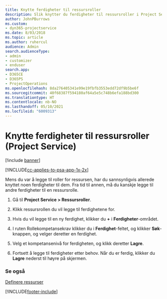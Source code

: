 ```yaml
---
title: Knytte ferdigheter til ressursroller
description: Slik knytter du ferdigheter til ressursroller i Project Service
author: JohnPBurrows
ms.custom:
- dyn365-projectservice
ms.date: 8/03/2018
ms.topic: article
ms.author: ruhercul
audience: Admin
search.audienceType:
- admin
- customizer
- enduser
search.app:
- D365CE
- D365PS
- ProjectOperations
ms.openlocfilehash: 8da276405341e99e19fbfb3553edd72df9b5be6f
ms.sourcegitcommit: 40f68387f594180af64a5e5c748b6efa188bd300
ms.translationtype: HT
ms.contentlocale: nb-NO
ms.lasthandoff: 05/10/2021
ms.locfileid: "6009313"
---
```

# <a name="associate-skills-with-resource-roles-project-service"></a>Knytte ferdigheter til ressursroller (Project Service)

[!include [banner](../includes/psa-now-project-operations.md)]

[!INCLUDE[cc-applies-to-psa-app-1x-2x](../includes/cc-applies-to-psa-app-1x-2x.md)]

Mens du var å legge til roller for ressursen, har du sannsynligvis allerede knyttet noen ferdigheter til dem. Fra tid til annen, må du kanskje legge til andre ferdigheter til en ressursrolle.  
  
1.  Gå til **Project Service > Ressursroller**.  
  
2.  Klikk ressursrollen du vil legge til ferdighetene for.  
  
3.  Hvis du vil legge til en ny ferdighet, klikker du **+** i **Ferdigheter**-området.  
  
4.  I ruten Rollekompetansekrav klikker du i **Ferdighet**-feltet, og klikker **Søk**-knappen, og velger deretter en ferdighet.  
  
5.  Velg et kompetansenivå for ferdigheten, og klikk deretter **Lagre**.  
  
6.  Fortsett å legge til ferdigheter etter behov. Når du er ferdig, klikker du **Lagre** nederst til høyre på skjermen.  
  
### <a name="see-also"></a>Se også  
 [Definere ressurser](../psa/set-up-resources.md)


[!INCLUDE[footer-include](../includes/footer-banner.md)]